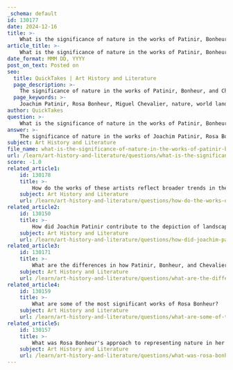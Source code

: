 ```yaml
---
_schema: default
id: 130177
date: 2024-12-16
title: >-
    What is the significance of nature in the works of Patinir, Bonheur, and Chevalier?
article_title: >-
    What is the significance of nature in the works of Patinir, Bonheur, and Chevalier?
date_format: MMM DD, YYYY
post_on_text: Posted on
seo:
  title: QuickTakes | Art History and Literature
  page_description: >-
    The significance of nature in the works of Patinir, Bonheur, and Chevalier reflects the evolving relationship between art and nature, encompassing allegorical landscapes, animal painting, and the integration of technology with the environment.
  page_keywords: >-
    Joachim Patinir, Rosa Bonheur, Miguel Chevalier, nature, world landscape, animal painting, digital art, allegory, realism, nature and technology, human experience, environmental representation, female artist, 19th century art, artistic interpretation, moral journeys, interactive nature
author: QuickTakes
question: >-
    What is the significance of nature in the works of Patinir, Bonheur, and Chevalier?
answer: >-
    The significance of nature in the works of Joachim Patinir, Rosa Bonheur, and Miguel Chevalier reflects a diverse and evolving relationship between art and the natural world.\n\n**Joachim Patinir** is often credited with the invention of the "World Landscape," where his landscapes serve as allegories of life's pilgrimage. Art historian Reindert Falkenburg notes that Patinir's landscapes can be interpreted as "allegories of life’s pilgrimage," suggesting that the natural elements within his works are not merely backgrounds but integral to the narrative of human experience. His paintings, such as "The Penitence of St Jerome," incorporate figural elements that connect deeply with spiritual themes, illustrating how nature can embody moral and existential journeys.\n\n**Rosa Bonheur**, a pioneering female artist of the 19th century, made significant contributions to the genre of animal painting. Her works, such as "The Horse Fair," capture the beauty and majesty of animals in their natural settings, emphasizing a harmonious relationship between humans and nature. Bonheur's dedication to realism and her ability to portray animals with dignity and respect not only elevated the status of animal painting but also highlighted the importance of nature in understanding societal roles and the environment. Her success as a female artist in a male-dominated field also paved the way for future generations of women in the arts, making her work relevant beyond the canvas.\n\n**Miguel Chevalier**, a contemporary artist known for his digital art, explores the intersection of nature and technology. His works often incorporate elements of nature, reimagined through digital means, which challenges traditional perceptions of the natural world. Chevalier's art reflects a modern understanding of nature as a dynamic and interactive entity, suggesting that technology can enhance our appreciation and understanding of the environment.\n\nIn summary, the significance of nature in the works of Patinir, Bonheur, and Chevalier illustrates a rich tapestry of interpretations—from allegorical representations and realistic portrayals to digital reimaginings—each contributing to a deeper understanding of the relationship between humanity and the natural world.
subject: Art History and Literature
file_name: what-is-the-significance-of-nature-in-the-works-of-patinir-bonheur-and-chevalier.md
url: /learn/art-history-and-literature/questions/what-is-the-significance-of-nature-in-the-works-of-patinir-bonheur-and-chevalier
score: -1.0
related_article1:
    id: 130178
    title: >-
        How do the works of these artists reflect broader trends in the art world?
    subject: Art History and Literature
    url: /learn/art-history-and-literature/questions/how-do-the-works-of-these-artists-reflect-broader-trends-in-the-art-world
related_article2:
    id: 130150
    title: >-
        How did Joachim Patinir contribute to the depiction of landscapes in art?
    subject: Art History and Literature
    url: /learn/art-history-and-literature/questions/how-did-joachim-patinir-contribute-to-the-depiction-of-landscapes-in-art
related_article3:
    id: 130171
    title: >-
        What are the differences in how Patinir, Bonheur, and Chevalier depict nature?
    subject: Art History and Literature
    url: /learn/art-history-and-literature/questions/what-are-the-differences-in-how-patinir-bonheur-and-chevalier-depict-nature
related_article4:
    id: 130159
    title: >-
        What are some of the most significant works of Rosa Bonheur?
    subject: Art History and Literature
    url: /learn/art-history-and-literature/questions/what-are-some-of-the-most-significant-works-of-rosa-bonheur
related_article5:
    id: 130157
    title: >-
        What was Rosa Bonheur's approach to representing nature in her art?
    subject: Art History and Literature
    url: /learn/art-history-and-literature/questions/what-was-rosa-bonheurs-approach-to-representing-nature-in-her-art
---
```


&nbsp;